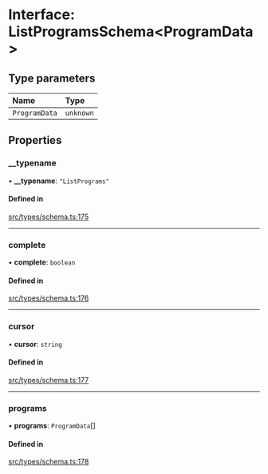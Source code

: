 # Interface: ListProgramsSchema\<ProgramData\>

## Type parameters

| Name | Type |
| :------ | :------ |
| `ProgramData` | `unknown` |

## Properties

### \_\_typename

• **\_\_typename**: ``"ListPrograms"``

#### Defined in

[src/types/schema.ts:175](https://github.com/bhavjitChauhan/khan-api/blob/9bcea3fc/src/types/schema.ts#L175)

___

### complete

• **complete**: `boolean`

#### Defined in

[src/types/schema.ts:176](https://github.com/bhavjitChauhan/khan-api/blob/9bcea3fc/src/types/schema.ts#L176)

___

### cursor

• **cursor**: `string`

#### Defined in

[src/types/schema.ts:177](https://github.com/bhavjitChauhan/khan-api/blob/9bcea3fc/src/types/schema.ts#L177)

___

### programs

• **programs**: `ProgramData`[]

#### Defined in

[src/types/schema.ts:178](https://github.com/bhavjitChauhan/khan-api/blob/9bcea3fc/src/types/schema.ts#L178)

